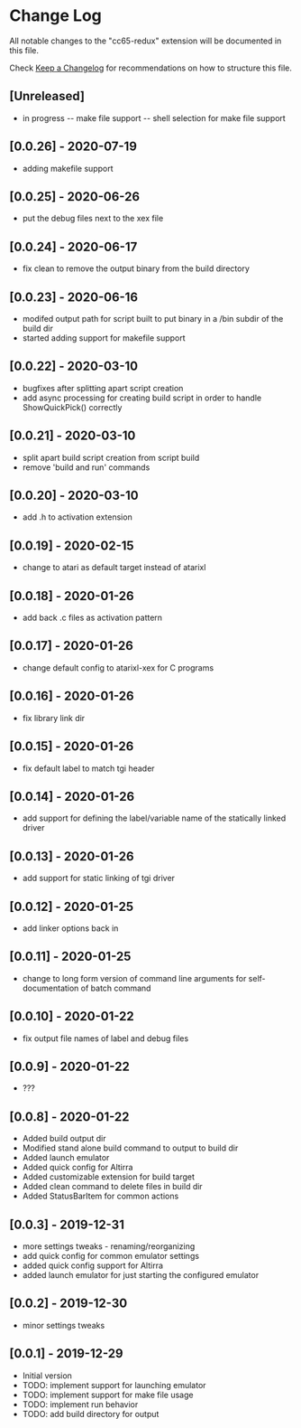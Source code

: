 # Change Log

All notable changes to the "cc65-redux" extension will be documented in this file.

Check [Keep a Changelog](http://keepachangelog.com/) for recommendations on how to structure this file.

## [Unreleased]

- in progress
-- make file support
-- shell selection for make file support

## [0.0.26] - 2020-07-19

- adding makefile support

## [0.0.25] - 2020-06-26

- put the debug files next to the xex file

## [0.0.24] - 2020-06-17

- fix clean to remove the output binary from the build directory

## [0.0.23] - 2020-06-16

- modifed output path for script built to put binary in a /bin subdir of the build dir
- started adding support for makefile support

## [0.0.22] - 2020-03-10

- bugfixes after splitting apart script creation
- add async processing for creating build script in order to handle ShowQuickPick() correctly

## [0.0.21] - 2020-03-10

- split apart build script creation from script build
- remove 'build and run' commands

## [0.0.20] - 2020-03-10

- add .h to activation extension

## [0.0.19] - 2020-02-15

- change to atari as default target instead of atarixl

## [0.0.18] - 2020-01-26

- add back .c files as activation pattern

## [0.0.17] - 2020-01-26

- change default config to atarixl-xex for C programs

## [0.0.16] - 2020-01-26

- fix library link dir

## [0.0.15] - 2020-01-26

- fix default label to match tgi header

## [0.0.14] - 2020-01-26

- add support for defining the label/variable name of the statically linked driver

## [0.0.13] - 2020-01-26

- add support for static linking of tgi driver

## [0.0.12] - 2020-01-25

- add linker options back in

## [0.0.11] - 2020-01-25

- change to long form version of command line arguments for self-documentation of batch command

## [0.0.10] - 2020-01-22

- fix output file names of label and debug files

## [0.0.9] - 2020-01-22

- ???

## [0.0.8] - 2020-01-22

- Added build output dir
- Modified stand alone build command to output to build dir
- Added launch emulator
- Added quick config for Altirra
- Added customizable extension for build target
- Added clean command to delete files in build dir
- Added StatusBarItem for common actions

## [0.0.3] - 2019-12-31

- more settings tweaks - renaming/reorganizing
- add quick config for common emulator settings
- added quick config support for Altirra
- added launch emulator for just starting the configured emulator

## [0.0.2] - 2019-12-30

- minor settings tweaks

## [0.0.1] - 2019-12-29

- Initial version
- TODO: implement support for launching emulator
- TODO: implement support for make file usage
- TODO: implement run behavior
- TODO: add build directory for output
